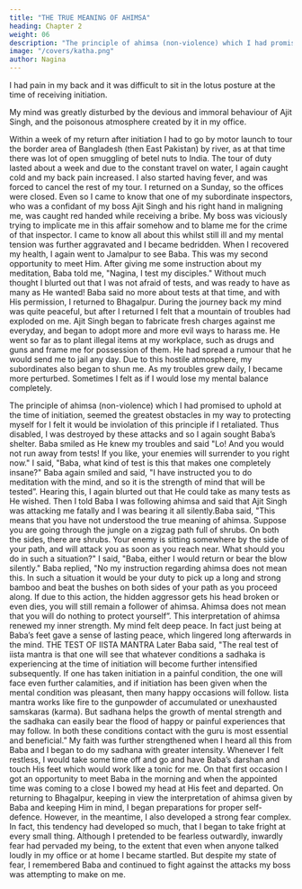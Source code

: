 ```yaml
---
title: "THE TRUE MEANING OF AHIMSA"
heading: Chapter 2
weight: 06
description: "The principle of ahimsa (non-violence) which I had promised to uphold at the time of initiation, seemed the greatest obstacle"
image: "/covers/katha.png"
author: Nagina
---
```



<!-- I have already described my physical and mental condition at the time of my
initiation.  -->

I had pain in my back and it was difficult to sit in the lotus posture at the time of receiving initiation. 

My mind was greatly disturbed by the devious and immoral behaviour of Ajit Singh, and the poisonous atmosphere created by it in my office. 

Within a week of my return after initiation I had to go by motor launch to tour the border area of Bangladesh (then East Pakistan) by river, as at that time there was lot of open smuggling of betel nuts to India. The tour of duty lasted about a week and due to the constant travel on water, I again caught cold and my back pain increased. I also
started having fever, and was forced to cancel the rest of my tour.
I returned on a Sunday, so the offices were closed. Even so I came to know that
one of my subordinate inspectors, who was a confidant of my boss Ajit Singh and his
right hand in maligning me, was caught red handed while receiving a bribe. My boss
was viciously trying to implicate me in this affair somehow and to blame me for the
crime of that inspector. I came to know all about this whilst still ill and my mental
tension was further aggravated and I became bedridden.
When I recovered my health, I again went to Jamalpur to see Baba. This was
my second opportunity to meet Him. After giving me some instruction about my
meditation, Baba told me, "Nagina, I test my disciples." Without much thought I blurted
out that I was not afraid of tests, and was ready to have as many as He wanted!
Baba said no more about tests at that time, and with His permission, I returned
to Bhagalpur. During the journey back my mind was quite peaceful, but after I returned
I felt that a mountain of troubles had exploded on me. Ajit Singh began to fabricate
fresh charges against me everyday, and began to adopt more and more evil ways to
harass me. He went so far as to plant illegal items at my workplace, such as drugs and
guns and frame me for possession of them. He had spread a rumour that he would
send me to jail any day.
Due to this hostile atmosphere, my subordinates also began to shun me. As my
troubles grew daily, I became more perturbed. Sometimes I felt as if I would lose my
mental balance completely. 

The principle of ahimsa (non-violence) which I had promised to uphold at the time of initiation, seemed the greatest obstacles in my way to protecting myself for I felt it would be inviolation of this principle if I retaliated. Thus
disabled, I was destroyed by these attacks and so I again sought Baba’s shelter.
Baba smiled as He knew my troubles and said "Lo! And you would not run away
from tests! If you like, your enemies will surrender to you right now."
I said, "Baba, what kind of test is this that makes one completely insane?"
Baba again smiled and said, "I have instructed you to do meditation with the
mind, and so it is the strength of mind that will be tested”.
Hearing this, I again blurted out that He could take as many tests as He wished.
Then I told Baba I was following ahimsa and said that Ajit Singh was attacking me
fatally and I was bearing it all silently.Baba said, "This means that you have not understood the true meaning of
ahimsa. Suppose you are going through the jungle on a zigzag path full of shrubs. On
both the sides, there are shrubs. Your enemy is sitting somewhere by the side of your
path, and will attack you as soon as you reach near. What should you do in such a
situation?"
I said, "Baba, either I would return or bear the blow silently."
Baba replied, "No my instruction regarding ahimsa does not mean this. In such
a situation it would be your duty to pick up a long and strong bamboo and beat the
bushes on both sides of your path as you proceed along. If due to this action, the
hidden aggressor gets his head broken or even dies, you will still remain a follower of
ahimsa. Ahimsa does not mean that you will do nothing to protect yourself”.
This interpretation of ahimsa renewed my inner strength. My mind felt deep
peace. In fact just being at Baba’s feet gave a sense of lasting peace, which lingered
long afterwards in the mind.
THE TEST OF IISTA MANTRA
Later Baba said, "The real test of iista mantra is that one will see that whatever
conditions a sadhaka is experiencing at the time of initiation will become further
intensified subsequently. If one has taken initiation in a painful condition, the one will
face even further calamities, and if initiation has been given when the mental condition
was pleasant, then many happy occasions will follow.
Iista mantra works like fire to the gunpowder of accumulated or unexhausted
samskaras (karma). But sadhana helps the growth of mental strength and the sadhaka
can easily bear the flood of happy or painful experiences that may follow. In both these
conditions contact with the guru is most essential and beneficial.”
My faith was further strengthened when I heard all this from Baba and I began
to do my sadhana with greater intensity. Whenever I felt restless, I would take some
time off and go and have Baba’s darshan and touch His feet which would work like a
tonic for me. On that first occasion I got an opportunity to meet Baba in the morning
and when the appointed time was coming to a close I bowed my head at His feet and
departed.
On returning to Bhagalpur, keeping in view the interpretation of ahimsa given by
Baba and keeping Him in mind, I began preparations for proper self-defence. However,
in the meantime, I also developed a strong fear complex. In fact, this tendency had
developed so much, that I began to take fright at every small thing. Although I
pretended to be fearless outwardly, inwardly fear had pervaded my being, to the extent
that even when anyone talked loudly in my office or at home I became startled. But
despite my state of fear, I remembered Baba and continued to fight against the attacks
my boss was attempting to make on me.

